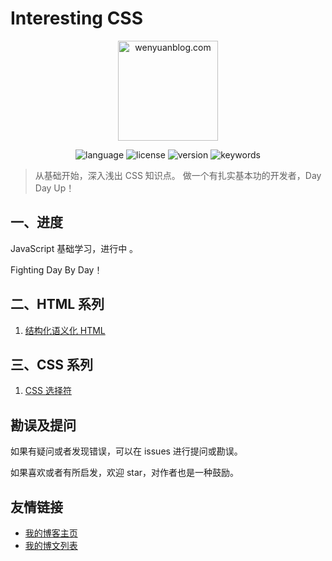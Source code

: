 # Interesting CSS

<p align="center">
  <img src="https://www.wenyuanblog.com/medias/logo/css.png" alt="wenyuanblog.com" width="160" hegiht="160"/>
</p>

<p align="center">
  <img alt="language" src="https://img.shields.io/badge/language-md-brightgreen.svg?style=flat-square">
  <img alt="license" src="https://img.shields.io/badge/license-MIT-green.svg?style=flat-square">
  <img alt="version" src="https://img.shields.io/badge/version-2020-blue.svg?style=flat-square">
  <img alt="keywords" src="https://img.shields.io/badge/keywords-css-blue.svg?style=flat-square">
</p>

> 从基础开始，深入浅出 CSS 知识点。
> 做一个有扎实基本功的开发者，Day Day Up！

## 一、进度
JavaScript 基础学习，进行中 。

Fighting Day By Day！

## 二、HTML 系列

1. [结构化语义化 HTML](https://github.com/winyuan/interesting-css/blob/master/articles/HTML系列/1.结构化语义化HTML.md)  

## 三、CSS 系列

1. [CSS 选择符](https://github.com/winyuan/interesting-css/blob/master/articles/CSS系列/1.CSS选择符.md)  

## 勘误及提问
如果有疑问或者发现错误，可以在 issues 进行提问或勘误。

如果喜欢或者有所启发，欢迎 star，对作者也是一种鼓励。

## 友情链接
* [我的博客主页](https://www.wenyuanblog.com/)
* [我的博文列表](https://github.com/winyuan/blog)
